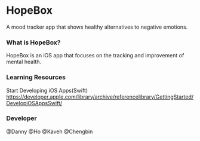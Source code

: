 # HopeBox
A mood tracker app that shows healthy alternatives to negative emotions. 

### What is HopeBox? 
HopeBox is an iOS app that focuses on the tracking and improvement of mental health. 


### Learning Resources 
Start Developing iOS Apps(Swift)
https://developer.apple.com/library/archive/referencelibrary/GettingStarted/DevelopiOSAppsSwift/

### Developer 
@Danny 
@Ho
@Kaveh 
@Chengbin 

